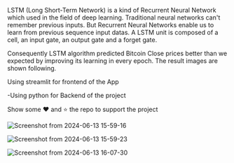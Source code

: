 LSTM (Long Short-Term Network) is a kind of Recurrent Neural Network which used in the field of deep learning. Traditional neural networks can't remember previous inputs. But Recurrent Neural Networks enable us to learn from previous sequence input datas. A LSTM unit is composed of a cell, an input gate, an output gate and a forget gate.

Consequently LSTM algorithm predicted Bitcoin Close prices better than we expected by improving its learning in every epoch. The result images are shown following.

Using streamlit for frontend of the App

-Using python for Backend of the project

Show some ❤️ and ⭐ the repo to support the project

![Screenshot from 2024-06-13 15-59-16](https://github.com/Mohammad-Moiz/BitCoin-Price-Predictor-App/assets/127727314/a61a711c-169e-4c60-9b7e-91214fd0fed8)




![Screenshot from 2024-06-13 15-59-23](https://github.com/Mohammad-Moiz/BitCoin-Price-Predictor-App/assets/127727314/11c4c8b9-d99e-4d7b-aa61-ff11c39335e5)




![Screenshot from 2024-06-13 16-07-30](https://github.com/Mohammad-Moiz/BitCoin-Price-Predictor-App/assets/127727314/078bce6e-9bfd-416e-9efe-c94be14b70e9)



